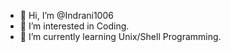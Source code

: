 - 👋 Hi, I’m @Indrani1006
- 👀 I’m interested in Coding.  
- 🌱 I’m currently learning Unix/Shell Programming.
<!---
Indrani1006/Indrani1006 is a ✨ special ✨ repository because its `README.md` (this file) appears on your GitHub profile.
You can click the Preview link to take a look at your changes.
--->

